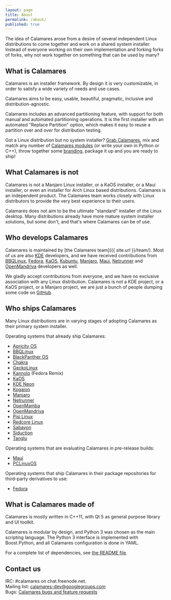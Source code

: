 ```yaml
---
layout: page
title: About
permalink: /about/
published: true
---
```


The idea of Calamares arose from a desire of several independent Linux distributions to come together and work on a shared system installer. Instead of everyone working on their own implementation and forking forks of forks, why not work together on something that can be used by many?

## What is Calamares

Calamares is an installer framework. By design it is very customizable, in order to satisfy a wide variety of needs and use cases.

Calamares aims to be easy, usable, beautiful, pragmatic, inclusive and distribution-agnostic.

Calamares includes an advanced partitioning feature, with support for both manual and automated partitioning operations. It is the first installer with an automated "Replace Partition" option, which makes it easy to reuse a partition over and over for distribution testing.

Got a Linux distribution but no system installer? [Grab Calamares](https://github.com/calamares/calamares), mix and match any number of [Calamares modules](https://github.com/calamares/calamares/tree/master/src/modules) (or write your own in Python or C++), throw together some [branding](https://github.com/calamares/calamares/tree/master/src/branding), package it up and you are ready to ship!

## What Calamares is not

Calamares is not a Manjaro Linux installer, or a KaOS installer, or a Maui installer, or even an installer for Arch Linux based distributions. Calamares is an independent product. The Calamares team works closely with Linux distributors to provide the very best experience to their users.

Calamares does not aim to be the ultimate "standard" installer of the Linux desktop. Many distributions already have more mature system installer solutions, but some don't, and that's where Calamares can be of use.

## Who develops Calamares

Calamares is maintained by [the Calamares team]({{ site.url }}/team/). Most of us are also [KDE](http://kde.org) developers, and we have received contributions from [BBQLinux](http://bbqlinux.org/), [Fedora](https://fedoraproject.org/), [KaOS](http://kaosx.us/), [Kubuntu](http://kubuntu.org), [Manjaro](http://manjaro.org/), [Maui](http://www.maui-project.org/), [Netrunner](http://www.netrunner.com/) and [OpenMandriva](https://www.openmandriva.org/) developers as well.

We gladly accept contributions from everyone, and we have no exclusive association with any Linux distribution. Calamares is not a KDE project, or a KaOS project, or a Manjaro project, we are just a bunch of people dumping some code on [GitHub](https://github.com/calamares).

## Who ships Calamares

Many Linux distributions are in varying stages of adopting Calamares as their primary system installer.

Operating systems that already ship Calamares:

- [Apricity OS](http://www.apricityos.com/)
- [BBQLinux](http://bbqlinux.org/)
- [BlackPanther OS](http://www.blackpantheros.eu/)
- [Chakra](https://chakraos.org/)
- [GeckoLinux](http://geckolinux.github.io/)
- [Kannolo](https://kannolo.sourceforge.io/) (Fedora Remix)
- [KaOS](http://kaosx.us/)
- [KDE Neon](https://neon.kde.org/)
- [Kogaion](http://rogentos.ro/)
- [Manjaro](http://manjaro.org/)
- [Netrunner](http://www.netrunner.com/)
- [OpenMamba](http://openmamba.org/en/)
- [OpenMandriva](https://www.openmandriva.org/)
- [Pisi Linux](https://pisilinux2.wordpress.com/)
- [Redcore Linux](http://redcorelinux.org)
- [Sabayon](https://www.sabayon.org/)
- [Siduction](https://siduction.org/)
- [Tanglu](http://tanglu.org/)

Operating systems that are evaluating Calamares in pre-release builds:

- [Maui](http://www.maui-project.org/)
- [PCLinuxOS](http://www.pclinuxos.com/)

Operating systems that ship Calamares in their package repositories for third-party derivatives to use:

- [Fedora](https://fedoraproject.org/)

## What is Calamares made of

Calamares is mostly written in C++11, with Qt 5 as general purpose library and UI toolkit.

Calamares is modular by design, and Python 3 was chosen as the main scripting language. The Python 3 interface is implemented with Boost.Python, and all Calamares configuration is done in YAML.

For a complete list of dependencies, see [the README file](https://github.com/calamares/calamares/blob/master/README.md).

## Contact us

IRC: #calamares on chat.freenode.net.  
Mailing list: [calamares-dev@googlegroups.com](mailto:calamares-dev@googlegroups.com)  
Bugs: [Calamares bugs and feature requests](https://github.com/calamares/calamares/issues)
